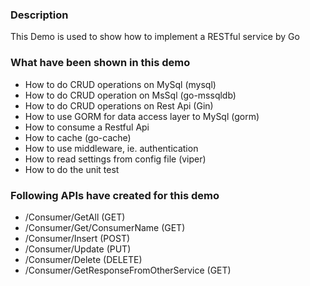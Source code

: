 ### Description
This Demo is used to show how to implement a RESTful service by Go
### What have been shown in this demo
- How to do CRUD operations on MySql (mysql)
- How to do CRUD operation on MsSql (go-mssqldb)
- How to do CRUD operations on Rest Api (Gin) 
- How to use GORM for data access layer to MySql (gorm)
- How to consume a Restful Api
- How to cache (go-cache)
- How to use middleware, ie. authentication
- How to read settings from config file (viper)
- How to do the unit test
### Following APIs have created for this demo
- /Consumer/GetAll                        (GET)
- /Consumer/Get/ConsumerName              (GET)
- /Consumer/Insert                        (POST)
- /Consumer/Update                        (PUT)
- /Consumer/Delete                        (DELETE)
- /Consumer/GetResponseFromOtherService   (GET)
